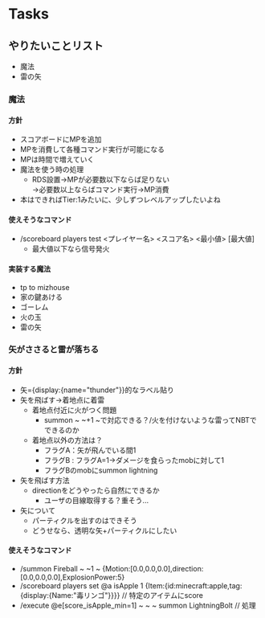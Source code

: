# Tasks
## やりたいことリスト
* 魔法
* 雷の矢

### 魔法
#### 方針
* スコアボードにMPを追加
* MPを消費して各種コマンド実行が可能になる
* MPは時間で増えていく
* 魔法を使う時の処理
  * RDS設置→MPが必要数以下ならば足りない  
      →必要数以上ならばコマンド実行→MP消費
* 本はできればTier:1みたいに、少しずつレベルアップしたいよね

#### 使えそうなコマンド
* /scoreboard players test <プレイヤー名> <スコア名> <最小値> [最大値]
  * 最大値以下なら信号発火

#### 実装する魔法
* tp to mizhouse
* 家の鍵あける
* ゴーレム
* 火の玉
* 雷の矢

### 矢がささると雷が落ちる
#### 方針
* 矢={display:{name="thunder"}}的なラベル貼り
* 矢を飛ばす→着地点に着雷
  * 着地点付近に火がつく問題
    * summon ~ ~+1 ~で対応できる？/火を付けないような雷ってNBTでできるのか
  * 着地点以外の方法は？
    * フラグA：矢が飛んでいる間1
    * フラグB : フラグA=1->ダメージを食らったmobに対して1
    * フラグBのmobにsummon lightning
* 矢を飛ばす方法
  * directionをどうやったら自然にできるか
    * ユーザの目線取得する？重そう...
* 矢について
  * パーティクルを出すのはできそう
  * どうせなら、透明な矢+パーティクルにしたい

#### 使えそうなコマンド
* /summon Fireball ~ ~1 ~ {Motion:[0.0,0.0,0.0],direction:[0.0,0.0,0.0],ExplosionPower:5}
* /scoreboard players set @a isApple 1 {Item:{id:minecraft:apple,tag:{display:{Name:"毒リンゴ"}}}} // 特定のアイテムにscore
* /execute @e[score_isApple_min=1] ~ ~ ~ summon LightningBolt // 処理


